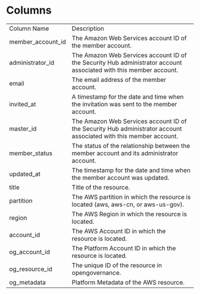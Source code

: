 # Columns  

<table>
	<tr><td>Column Name</td><td>Description</td></tr>
	<tr><td>member_account_id</td><td>The Amazon Web Services account ID of the member account.</td></tr>
	<tr><td>administrator_id</td><td>The Amazon Web Services account ID of the Security Hub administrator account associated with this member account.</td></tr>
	<tr><td>email</td><td>The email address of the member account.</td></tr>
	<tr><td>invited_at</td><td>A timestamp for the date and time when the invitation was sent to the member account.</td></tr>
	<tr><td>master_id</td><td>The Amazon Web Services account ID of the Security Hub administrator account associated with this member account.</td></tr>
	<tr><td>member_status</td><td>The status of the relationship between the member account and its administrator account.</td></tr>
	<tr><td>updated_at</td><td>The timestamp for the date and time when the member account was updated.</td></tr>
	<tr><td>title</td><td>Title of the resource.</td></tr>
	<tr><td>partition</td><td>The AWS partition in which the resource is located (aws, aws-cn, or aws-us-gov).</td></tr>
	<tr><td>region</td><td>The AWS Region in which the resource is located.</td></tr>
	<tr><td>account_id</td><td>The AWS Account ID in which the resource is located.</td></tr>
	<tr><td>og_account_id</td><td>The Platform Account ID in which the resource is located.</td></tr>
	<tr><td>og_resource_id</td><td>The unique ID of the resource in opengovernance.</td></tr>
	<tr><td>og_metadata</td><td>Platform Metadata of the AWS resource.</td></tr>
</table>